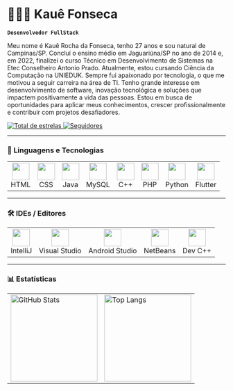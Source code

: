 # 👨🏻‍💻 Kauê Fonseca

**`Desenvolvedor FullStack`**

Meu nome é Kauê Rocha da Fonseca, tenho 27 anos e sou natural de Campinas/SP. Concluí o ensino médio em Jaguariúna/SP no ano de 2014 e, em 2022, finalizei o curso Técnico em Desenvolvimento de Sistemas na Etec Conselheiro Antonio Prado. Atualmente, estou cursando Ciência da Computação na UNIEDUK. Sempre fui apaixonado por tecnologia, o que me motivou a seguir carreira na área de TI. Tenho grande interesse em desenvolvimento de software, inovação tecnológica e soluções que impactem positivamente a vida das pessoas. Estou em busca de oportunidades para aplicar meus conhecimentos, crescer profissionalmente e contribuir com projetos desafiadores.

<p align="left">
    <a href="https://github.com/Fonseca-Dev?tab=stars">
        <img 
            alt="Total de estrelas" 
            title="Total de estrelas GitHub" 
            src="https://custom-icon-badges.demolab.com/github/stars/Fonseca-Dev?color=55960c&style=for-the-badge&labelColor=488207&logo=star&label=estrelas"
        />
    </a>
    <a href="https://github.com/Fonseca-Dev?tab=followers">
        <img 
            alt="Seguidores" 
            title="Me siga no GitHub" 
            src="https://custom-icon-badges.demolab.com/github/followers/Fonseca-Dev?color=236ad3&labelColor=1155ba&style=for-the-badge&logo=github&label=Seguidores&logoColor=white"
        />
    </a>
</p>

---

### 🤖 Linguagens e Tecnologias

<table>
  <tr>
    <td align="center">
      <img src="https://cdn.jsdelivr.net/gh/devicons/devicon@latest/icons/html5/html5-original.svg" width="40px" /><br/>HTML
    </td>
    <td align="center">
      <img src="https://cdn.jsdelivr.net/gh/devicons/devicon@latest/icons/css3/css3-original.svg" width="40px" /><br/>CSS
    </td>
    <td align="center">
      <img src="https://cdn.jsdelivr.net/gh/devicons/devicon@latest/icons/java/java-original-wordmark.svg" width="40px" /><br/>Java
    </td>
    <td align="center">
      <img src="https://cdn.jsdelivr.net/gh/devicons/devicon@latest/icons/mysql/mysql-original-wordmark.svg" width="40px" /><br/>MySQL
    </td>
    <td align="center">
      <img src="https://cdn.jsdelivr.net/gh/devicons/devicon@latest/icons/cplusplus/cplusplus-original.svg" width="40px" /><br/>C++
    </td>
    <td align="center">
      <img src="https://cdn.jsdelivr.net/gh/devicons/devicon@latest/icons/php/php-original.svg" width="40px" /><br/>PHP
    </td>
    <td align="center">
      <img src="https://cdn.jsdelivr.net/gh/devicons/devicon@latest/icons/python/python-original.svg" width="40px" /><br/>Python
    </td>
    <td align="center">
      <img src="https://cdn.jsdelivr.net/gh/devicons/devicon@latest/icons/flutter/flutter-original.svg" width="40px" /><br/>Flutter
    </td>
  </tr>
</table>

---

### 🛠️ IDEs / Editores

<table>
  <tr>
    <td align="center">
      <img src="https://cdn.jsdelivr.net/gh/devicons/devicon@latest/icons/intellij/intellij-original.svg" width="40px" /><br/>IntelliJ
    </td>
    <td align="center">
      <img src="https://cdn.jsdelivr.net/gh/devicons/devicon@latest/icons/visualstudio/visualstudio-plain.svg" width="40px" /><br/>Visual Studio
    </td>
    <td align="center">
      <img src="https://cdn.jsdelivr.net/gh/devicons/devicon@latest/icons/androidstudio/androidstudio-original.svg" width="40px" /><br/>Android Studio
    </td>
    <td align="center">
      <img src="https://upload.wikimedia.org/wikipedia/commons/9/98/Apache_NetBeans_Logo.svg" width="40px" /><br/>NetBeans
    </td>
    <td align="center">
      <img src="https://images-wixmp-ed30a86b8c4ca887773594c2.wixmp.com/i/6796fe47-907a-4f6f-8075-8722ea4708d1/dapvn1w-76f47a94-188c-4a3e-b3bb-fc06c0d93566.png/v1/fill/w_894,h_894,q_70,strp/alternative_dev_c___icon__256x256__by_thepi7on_dapvn1w-pre.jpg" width="40px" /><br/>Dev C++
    </td>
  </tr>
</table>

---

### 📊 Estatísticas

<table>
  <tr>
    <td>
      <img 
        alt="GitHub Stats" 
        height="200" 
        src="https://github-readme-stats.vercel.app/api?username=Fonseca-Dev&show_icons=true&theme=tokyonight&include_all_commits=true&locale=pt-br" 
      />
    </td>
    <td>
      <img 
        alt="Top Langs" 
        height="200" 
        src="https://github-readme-stats.vercel.app/api/top-langs/?username=Fonseca-Dev&layout=compact&theme=tokyonight&langs_count=10" 
      />
    </td>
  </tr>
</table>
